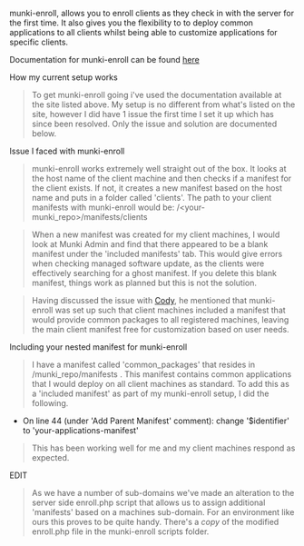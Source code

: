 munki-enroll, allows you to enroll clients as they check in with the server for the first time.
It also gives you the flexibility to to deploy common applications to all clients whilst being
able to customize applications for specific clients.

Documentation for munki-enroll can be found [here](https://github.com/edingc/munki-enroll)

How my current setup works
> To get munki-enroll going i've used the documentation available at the site listed above.
> My setup is no different from what's listed on the site, however I did have 1 issue the first
> time I set it up which has since been resolved. Only the issue and solution are documented below.

 Issue I faced with munki-enroll
> munki-enroll works extremely well straight out of the box. It looks at the host name
> of the client machine and then checks if a manifest for the client exists. If not,
> it creates a new manifest based on the host name and puts in a folder called 'clients'.
> The path to your client manifests with munki-enroll would be: /<your-munki_repo>/manifests/clients

> When a new manifest was created for my client machines, I would look at Munki Admin
> and find that there appeared to be a blank manifest under the 'included manifests' tab.
> This would give errors when checking managed software update, as the clients were effectively
> searching for a ghost manifest. If you delete this blank manifest, things work as planned
> but this is not the solution.

> Having discussed the issue with [Cody](https://github.com/edingc/munki-enroll), he mentioned that munki-enroll
> was set up such that client machines included a manifest that would provide common packages to
> all registered machines, leaving the main client manifest free for customization based on user needs.

Including your nested manifest for munki-enroll
> I have a manifest called 'common_packages' that resides in /munki_repo/manifests .
> This manifest contains common applications that I would deploy on all client
> machines as standard. To add this as a 'included manifest' as part of my munki-enroll setup,
> I did the following.

  * On line 44 (under 'Add Parent Manifest' comment): change '$identifier' to 'your-applications-manifest'

> This has been working well for me and my client machines respond as expected.

EDIT
> As we have a number of sub-domains we've made an alteration to the server side enroll.php script
> that allows us to assign additional 'manifests' based on a machines sub-domain. For an environment
> like ours this proves to be quite handy. There's a _copy_ of the modified enroll.php file
> in the munki-enroll scripts folder.
